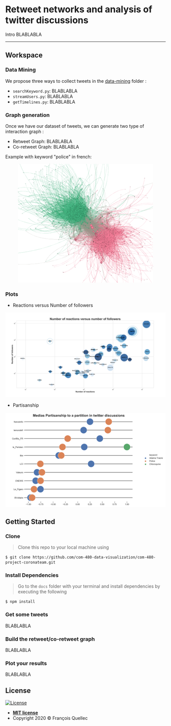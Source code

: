 # Retweet networks and analysis of twitter discussions

Intro BLABLABLA 

---

## Workspace

### Data Mining

We propose three ways to collect tweets in the [data-mining](https://github.com/Fanfou02/twitter-retweets-analysis/tree/master/data-mining) folder : 
- `searchKeyword.py`: BLABLABLA
- `streamUsers.py`: BLABLABLA
- `getTimelines.py`: BLABLABLA

### Graph generation

Once we have our dataset of tweets, we can generate two type of interaction graph : 
- Retweet Graph: BLABLABLA
- Co-retweet Graph: BLABLABLA

Example with keyword "police" in french: 
<div style="text-align:center"><img src="https://raw.githubusercontent.com/Fanfou02/twitter-retweets-analysis/master/imgs/police_graph.png" /></div>

### Plots
- Reactions versus Number of followers
<div style="text-align:center"><img src="https://raw.githubusercontent.com/Fanfou02/twitter-retweets-analysis/master/imgs/ReactionsVsFollowers.png" /></div>

- Partisanship
<div style="text-align:center"><img src="https://raw.githubusercontent.com/Fanfou02/twitter-retweets-analysis/master/imgs/partisanship.png" /></div>

## Getting Started

### Clone

> Clone this repo to your local machine using 
```shell
$ git clone https://github.com/com-480-data-visualization/com-480-project-coronateam.git
```

### Install Dependencies

> Go to the `docs` folder with your terminal and install dependencies by executing the following

```shell
$ npm install
```

### Get some tweets
BLABLABLA

### Build the retweet/co-retweet graph
BLABLABLA

### Plot your results
BLABLABLA


## License

[![License](http://img.shields.io/:license-mit-blue.svg?style=flat-square)](http://badges.mit-license.org)

- **[MIT license](http://opensource.org/licenses/mit-license.php)**
- Copyright 2020 © François Quellec
